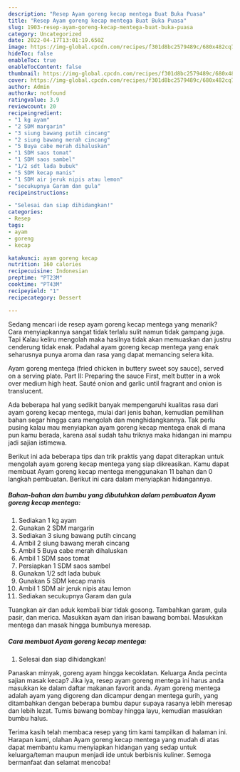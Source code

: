 ```yaml
---
description: "Resep Ayam goreng kecap mentega Buat Buka Puasa"
title: "Resep Ayam goreng kecap mentega Buat Buka Puasa"
slug: 1903-resep-ayam-goreng-kecap-mentega-buat-buka-puasa
category: Uncategorized
date: 2022-04-17T13:01:19.650Z
image: https://img-global.cpcdn.com/recipes/f301d8bc2579489c/680x482cq70/ayam-goreng-kecap-mentega-foto-resep-utama.jpg
hideToc: false
enableToc: true
enableTocContent: false
thumbnail: https://img-global.cpcdn.com/recipes/f301d8bc2579489c/680x482cq70/ayam-goreng-kecap-mentega-foto-resep-utama.jpg
cover: https://img-global.cpcdn.com/recipes/f301d8bc2579489c/680x482cq70/ayam-goreng-kecap-mentega-foto-resep-utama.jpg
author: Admin
authorAv: notfound
ratingvalue: 3.9
reviewcount: 20
recipeingredient:
- "1 kg ayam"
- "2 SDM margarin"
- "3 siung bawang putih cincang"
- "2 siung bawang merah cincang"
- "5 Buya cabe merah dihaluskan"
- "1 SDM saos tomat"
- "1 SDM saos sambel"
- "1/2 sdt lada bubuk"
- "5 SDM kecap manis"
- "1 SDM air jeruk nipis atau lemon"
- "secukupnya Garam dan gula"
recipeinstructions:

- "Selesai dan siap dihidangkan!"
categories:
- Resep
tags:
- ayam
- goreng
- kecap

katakunci: ayam goreng kecap 
nutrition: 160 calories
recipecuisine: Indonesian
preptime: "PT23M"
cooktime: "PT43M"
recipeyield: "1"
recipecategory: Dessert

---
```



Sedang mencari ide resep ayam goreng kecap mentega yang menarik? Cara menyiapkannya sangat tidak terlalu sulit namun tidak gampang juga. Tapi Kalau keliru mengolah maka hasilnya tidak akan memuaskan dan justru cenderung tidak enak. Padahal ayam goreng kecap mentega yang enak seharusnya punya aroma dan rasa yang dapat memancing selera kita.


Ayam goreng mentega (fried chicken in buttery sweet soy sauce), served on a serving plate. Part II: Preparing the sauce First, melt butter in a wok over medium high heat. Sauté onion and garlic until fragrant and onion is translucent.

Ada beberapa hal yang sedikit banyak mempengaruhi kualitas rasa dari ayam goreng kecap mentega, mulai dari jenis bahan, kemudian pemilihan bahan segar hingga cara mengolah dan menghidangkannya. Tak perlu pusing kalau mau menyiapkan ayam goreng kecap mentega enak di mana pun kamu berada, karena asal sudah tahu triknya maka hidangan ini mampu jadi sajian istimewa.


Berikut ini ada beberapa tips dan trik praktis yang dapat diterapkan untuk mengolah ayam goreng kecap mentega yang siap dikreasikan. Kamu dapat membuat Ayam goreng kecap mentega menggunakan 11 bahan dan 0 langkah pembuatan. Berikut ini cara dalam menyiapkan hidangannya.

<!--inarticleads1-->

##### Bahan-bahan dan bumbu yang dibutuhkan dalam pembuatan Ayam goreng kecap mentega:

1. Sediakan 1 kg ayam
1. Gunakan 2 SDM margarin
1. Sediakan 3 siung bawang putih cincang
1. Ambil 2 siung bawang merah cincang
1. Ambil 5 Buya cabe merah dihaluskan
1. Ambil 1 SDM saos tomat
1. Persiapkan 1 SDM saos sambel
1. Gunakan 1/2 sdt lada bubuk
1. Gunakan 5 SDM kecap manis
1. Ambil 1 SDM air jeruk nipis atau lemon
1. Sediakan secukupnya Garam dan gula


Tuangkan air dan aduk kembali biar tidak gosong. Tambahkan garam, gula pasir, dan merica. Masukkan ayam dan irisan bawang bombai. Masukkan mentega dan masak hingga bumbunya meresap. 

<!--inarticleads2-->

##### Cara membuat Ayam goreng kecap mentega:


1. Selesai dan siap dihidangkan!

Panaskan minyak, goreng ayam hingga kecoklatan. Keluarga Anda pecinta sajian masak kecap? Jika iya, resep ayam goreng mentega ini harus anda masukkan ke dalam daftar makanan favorit anda. Ayam goreng mentega adalah ayam yang digoreng dan dicampur dengan mentega gurih, yang ditambahkan dengan beberapa bumbu dapur supaya rasanya lebih meresap dan lebih lezat. Tumis bawang bombay hingga layu, kemudian masukkan bumbu halus. 

Terima kasih telah membaca resep yang tim kami tampilkan di halaman ini. Harapan kami, olahan Ayam goreng kecap mentega yang mudah di atas dapat membantu kamu menyiapkan hidangan yang sedap untuk keluarga/teman maupun menjadi ide untuk berbisnis kuliner. Semoga bermanfaat dan selamat mencoba!
